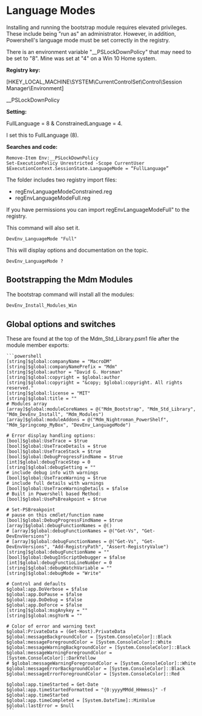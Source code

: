 # Language Modes
Installing and running the bootstrap module requires elevated privileges. These include being "run as" an administrator. However, in addition, Powershell's language mode must be set correctly in the registry.

There is an environment variable "__PSLockDownPolicy" that may need to be set to "8". Mine was set at "4" on a Win 10 Home system.

**Registry key:**

[HKEY_LOCAL_MACHINE\SYSTEM\CurrentControlSet\Control\Session Manager\Environment]


__PSLockDownPolicy

**Setting:**

FullLanguage = 8 & ConstrainedLanguage = 4.

I set this to FullLanguage (8).


**Searches and code:**

```
Remove-Item Env:__PSLockDownPolicy
Set-ExecutionPolicy Unrestricted -Scope CurrentUser
$ExecutionContext.SessionState.LanguageMode = “FullLanguage”
```

The folder includes two registry import files:

* regEnvLanguageModeConstrained.reg
* regEnvLanguageModeFull.reg

If you have permissions you can import regEnvLanguageModeFull" to the registry.

This command will also set it.
```
DevEnv_LanguageMode "Full"
```

This will display options and documentation on the topic.
```
DevEnv_LanguageMode ?
```

## Bootstrapping the Mdm Modules

The bootstrap command will install all the modules:
```powershell
DevEnv_Install_Modules_Win
```

## Global options and switches

These are found at the top of the Mdm_Std_Library.psm1 file after the module member exports:

    ```powershell
    [string]$global:companyName = "MacroDM"
    [string]$global:companyNamePrefix = "Mdm"
    [string]$global:author = "David G. Horsman"
    [string]$global:copyright = $global:author
    [string]$global:copyright = "&copy; $global:copyright. All rights reserved."
    [string]$global:license = "MIT"
    [string]$global:title = ""
    # Modules array
    [array]$global:moduleCoreNames = @("Mdm_Bootstrap", "Mdm_Std_Library", "Mdm_DevEnv_Install", "Mdm_Modules")
    [array]$global:moduleAddons = @("Mdm_Nightroman_PowerShelf", "Mdm_Springcomp_MyBox", "DevEnv_LanguageMode")

    # Error display handling options:
    [bool]$global:UseTrace = $true
    [bool]$global:UseTraceDetails = $true
    [bool]$global:UseTraceStack = $true
    [bool]$global:DebugProgressFindName = $true
    [int]$global:debugTraceStep = 0
    [string]$global:debugSetting = ""
    # include debug info with warnings
    [bool]$global:UseTraceWarning = $true
    # include full details with warnings
    [bool]$global:UseTraceWarningDetails = $false
    # Built in Powershell based Method:
    [bool]$global:UsePsBreakpoint = $true

    # Set-PSBreakpoint
    # pause on this cmdlet/function name
    [bool]$global:DebugProgressFindName = $true
    [array]$global:debugFunctionNames = @()
    # [array]$global:debugFunctionNames = @("Get-Vs", "Get-DevEnvVersions")
    # [array]$global:debugFunctionNames = @("Get-Vs", "Get-DevEnvVersions", "Add-RegistryPath", "Assert-RegistryValue")
    [string]$global:debugFunctionName = ""
    [bool]$global:DebugInScriptDebugger = $false
    [int]$global:debugFunctioLineNumber = 0
    [string]$global:debugWatchVariable = ""
    [string]$global:debugMode = "Write"
    
    # Control and defaults
    $global:app.DoVerbose = $false
    $global:app.DoPause = $false
    $global:app.DoDebug = $false
    $global:app.DoForce = $false
    [string]$global:msgAnykey = ""
    [string]$global:msgYorN = ""
    
    # Color of error and warning text
    $global:PrivateData = (Get-Host).PrivateData
    $global:messageBackgroundColor = [System.ConsoleColor]::Black
    $global:messageForegroundColor = [System.ConsoleColor]::White
    $global:messageWarningBackgroundColor = [System.ConsoleColor]::Black
    $global:messageWarningForegroundColor = [System.ConsoleColor]::DarkYellow
    # $global:messageWarningForegroundColor = [System.ConsoleColor]::White
    $global:messageErrorBackgroundColor = [System.ConsoleColor]::Black
    $global:messageErrorForegroundColor = [System.ConsoleColor]::Red

    $global:app.timeStarted = Get-Date
    $global:app.timeStartedFormatted = "{0:yyyyMMdd_HHmmss}" -f $global:app.timeStarted
    $global:app.timeCompleted = [System.DateTime]::MinValue
    $global:lastError = $null
    ```
